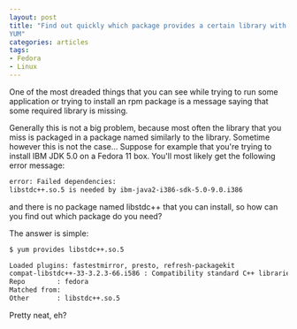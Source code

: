 ```yaml
---
layout: post
title: "Find out quickly which package provides a certain library with
YUM"
categories: articles
tags:
- Fedora
- Linux
---
```


One of the most dreaded things that you can see while trying to run
some application or trying to install an rpm package is a message
saying that some required library is missing.

Generally this is not a big problem, because most often the library
that you miss is packaged in a package named similarly to the
library. Sometime however this is not the case... Suppose for example
that you're trying to install IBM JDK 5.0 on a Fedora 11 box. You'll
most likely get the following error message:

``` bash
error: Failed dependencies:
libstdc++.so.5 is needed by ibm-java2-i386-sdk-5.0-9.0.i386
```

and there is no package named libstdc++ that you can install, so how
can you find out which package do you need?

The answer is simple:

``` bash
$ yum provides libstdc++.so.5

Loaded plugins: fastestmirror, presto, refresh-packagekit
compat-libstdc++-33-3.2.3-66.i586 : Compatibility standard C++ libraries
Repo        : fedora
Matched from:
Other       : libstdc++.so.5
```

Pretty neat, eh?
